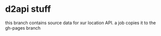 # d2api stuff

this branch contains source data for xur location API. a job copies it to the gh-pages branch